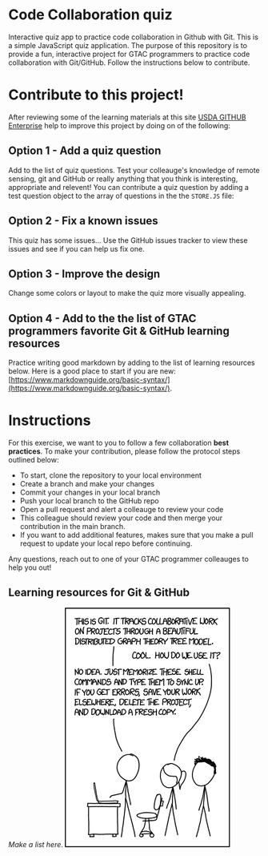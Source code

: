 # Code Collaboration quiz
Interactive quiz app to practice code collaboration in Github with Git. This is a simple JavaScript quiz application. The purpose of this repository is to provide a fun, interactive project for GTAC programmers to practice code collaboration with Git/GitHub. Follow the instructions below to contribute. 

# Contribute to this project! 
After reviewing some of the learning materials at this site [USDA GITHUB Enterprise](https://portal.fs.usda.gov/training.php) help to improve this project by doing on of the following: 

## Option 1 - Add a quiz question 
Add to the list of quiz questions. Test your colleauge's knowledge of remote sensing, git and GitHub or really anything that you think is interesting, appropriate and relevent! You can contribute a quiz question by adding a test question object to the array of questions in the the `STORE.JS` file:

## Option 2 - Fix a known issues
This quiz has some issues... Use the GitHub issues tracker to view these issues and see if you can help us fix one.  

## Option 3 - Improve the design
Change some colors or layout to make the quiz more visually appealing. 

## Option 4 - Add to the the list of GTAC programmers favorite Git & GitHub learning resources
Practice writing good markdown by adding to the list of learning resources below. Here is a good place to start if you are new: [https://www.markdownguide.org/basic-syntax/](https://www.markdownguide.org/basic-syntax/).

# Instructions 
For this exercise, we want to you to follow a few collaboration **best practices**. To make your contribution, please follow the protocol steps outlined below:
- To start, clone the repository to your local environment
- Create a branch and make your changes
- Commit your changes in your local branch
- Push your local branch to the GitHub repo
- Open a pull request and alert a colleauge to review your code
- This colleague should review your code and then merge your contribution in the main branch. 
- If you want to add additional features, makes sure that you make a pull request to update your local repo before continuing. 

Any questions, reach out to one of your GTAC programmer colleauges to help you out! 

## Learning resources for Git & GitHub
*Make a list here*.
![XKCD](/images/XKCDgit.png)
